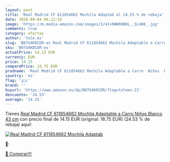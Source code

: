 ```yaml
---
layout: post
title: 'Real Madrid CF 611854662 Mochila Adaptab al 24.53 % de rebaja'
date: 2020-09-04 06:12:32
image: 'https://m.media-amazon.com/images/I/41+KWW98BKL._SL400_.jpg'
comments: true
category: ofertas
author: 'tole.es'
slug: 'B07G4KDCDR-es Real Madrid CF 611854662 Mochila Adaptable a Carro Niños...'
sku: 'B07G4KDCDR-es'
actualPrice: 14.15 EUR
currency: EUR
price: 14.15
comparePrice: 18.75 EUR
prodname: 'Real Madrid CF 611854662 Mochila Adaptable a Carro  Niños  Blanco  43 cm'
country: 'es'
flag: '🇪🇸'
brand: ''
buyurl: 'https://www.amazon.es/dp/B07G4KDCDR/?tag=tolees-21'
descuento: '24.53'
average: '14.15'
---
```


Tienes [Real Madrid CF 611854662 Mochila Adaptable a Carro  Niños  Blanco  43 cm](https://www.amazon.es/dp/B07G4KDCDR/?tag=tolees-21) con precio final de  14.15 EUR (original: 18.75 EUR) (24.53 %  de rebaja) aqui!

[![Real Madrid CF 611854662 Mochila Adaptab](https://m.media-amazon.com/images/I/41+KWW98BKL._SL400_.jpg)](https://www.amazon.es/dp/B07G4KDCDR/?tag=tolees-21)

🔎:


[🛒 Comprar!!!](https://www.amazon.es/dp/B07G4KDCDR/?tag=tolees-21)
